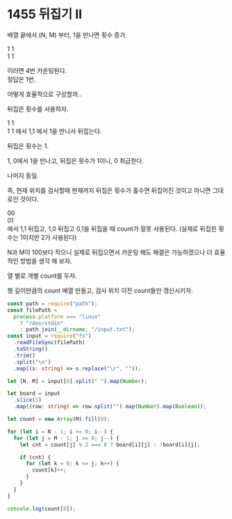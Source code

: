 # 1455 뒤집기 II

배열 끝에서 (N, M) 부터, 1을 만나면 횟수 증가.

1 1  
1 1

이러면 4번 카운팅된다.  
정답은 1번.

어떻게 효율적으로 구성할까..

뒤집은 횟수를 사용하자.

1 1  
1 1 에서 1,1 에서 1을 만나서 뒤집는다.

뒤집은 횟수는 1.

1, 0에서 1을 만나고, 뒤집은 횟수가 1이니, 0 취급한다.

나머지 동일.

즉, 현재 위치를 검사할때 현재까지 뒤집은 횟수가 홀수면 뒤집어진 것이고 아니면 그대로인 것이다.

00  
01  
에서 1,1 뒤집고, 1,0 뒤집고 0,1을 뒤집을 때 count가 잘못 사용된다. (실제로 뒤집힌 횟수는 1이지만 2가 사용된다)

N과 M이 100보다 작으니 실제로 뒤집으면서 카운팅 해도 해결은 가능하겠으나 더 효율적인 방법을 생각 해 보자.

열 별로 개별 count를 두자.

행 길이만큼의 count 배열 만들고, 검사 위치 이전 count들만 갱신시키자.

```typescript
const path = require("path");
const filePath =
  process.platform === "linux"
    ? "/dev/stdin"
    : path.join(__dirname, "/input.txt");
const input = require("fs")
  .readFileSync(filePath)
  .toString()
  .trim()
  .split("\n")
  .map((s: string) => s.replace("\r", ""));

let [N, M] = input[0].split(" ").map(Number);

let board = input
  .slice(1)
  .map((row: string) => row.split("").map(Number).map(Boolean));

let count = new Array(M).fill(0);

for (let i = N - 1; i >= 0; i--) {
  for (let j = M - 1; j >= 0; j--) {
    let cnt = count[j] % 2 === 0 ? board[i][j] : !board[i][j];

    if (cnt) {
      for (let k = 0; k <= j; k++) {
        count[k]++;
      }
    }
  }
}

console.log(count[0]);
```
